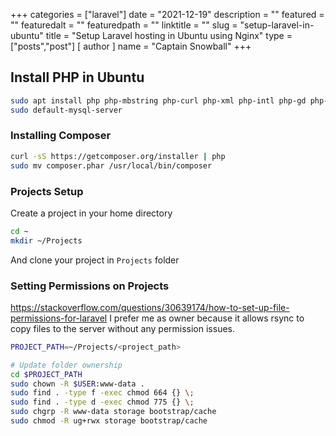+++
categories = ["laravel"]
date = "2021-12-19"
description = ""
featured = ""
featuredalt = ""
featuredpath = ""
linktitle = ""
slug = "setup-laravel-in-ubuntu"
title = "Setup Laravel hosting in Ubuntu using Nginx"
type = ["posts","post"]
[ author ]
  name = "Captain Snowball"
+++

## Install PHP in Ubuntu
```bash
sudo apt install php php-mbstring php-curl php-xml php-intl php-gd php-zip php-mysql zip
sudo default-mysql-server
```

### Installing Composer
```bash
curl -sS https://getcomposer.org/installer | php
sudo mv composer.phar /usr/local/bin/composer
```

### Projects Setup
Create a project in your home directory
```bash
cd ~
mkdir ~/Projects
```
And clone your project in `Projects` folder

### Setting Permissions on Projects
https://stackoverflow.com/questions/30639174/how-to-set-up-file-permissions-for-laravel
I prefer me as owner because it allows rsync to copy files to the server without any permission issues.
```bash
PROJECT_PATH=~/Projects/<project_path>

# Update folder ownership
cd $PROJECT_PATH
sudo chown -R $USER:www-data .
sudo find . -type f -exec chmod 664 {} \;
sudo find . -type d -exec chmod 775 {} \;
sudo chgrp -R www-data storage bootstrap/cache
sudo chmod -R ug+rwx storage bootstrap/cache
```